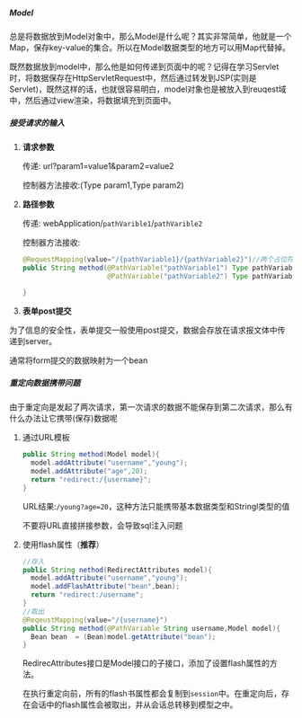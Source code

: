 ##### Model

总是将数据放到Model对象中，那么Model是什么呢？其实非常简单，他就是一个Map，保存key-value的集合。所以在Model数据类型的地方可以用Map代替掉。

既然数据放到model中，那么他是如何传递到页面中的呢？记得在学习Servlet时，将数据保存在HttpServletRequest中，然后通过转发到JSP(实则是Servlet)，既然这样的话，也就很容易明白，model对象也是被放入到reuqest域中，然后通过view渲染，将数据填充到页面中。

##### 接受请求的输入

1. **请求参数**

   传递: url?param1=value1&param2=value2

   控制器方法接收:(Type param1,Type param2)

2. **路径参数**

   传递: webApplication/`pathVarible1`/`pathVarible2`

   控制器方法接收:

   ```java
   @RequestMapping(value="/{pathVariable1}/{pathVariable2}")//两个占位符，映射到处理方法参数上
   public String method(@PathVariable("pathVariable1") Type pathVariable1,
                        @PathVariable("pathVariable2") Type pathVariable2){
     
   }
   ```

3. **表单post提交**

​          为了信息的安全性，表单提交一般使用post提交，数据会存放在请求报文体中传递到server。

通常将form提交的数据映射为一个bean



##### 重定向数据携带问题

由于重定向是发起了两次请求，第一次请求的数据不能保存到第二次请求，那么有什么办法让它携带(保存)数据呢

1. 通过URL模板

   ```java
   public String method(Model model){
     model.addAttribute("username","young");
     model.addAttribute("age",20);
     return "redirect:/{username}";
   }
   ```

   URL结果:`/young?age=20`，这种方法只能携带基本数据类型和Stringl类型的值

   不要将URL直接拼接参数，会导致sql注入问题

2. 使用flash属性（**推荐**）

   ```java
   //存入
   public String nethod(RedirectAttributes model){
     model.addAttribute("username","young");
     model.addFlashAttribute("bean",bean);
     return "redirect:/username";
   }
   //取出
   @ReqeustMapping(value="/{username}")
   public String method(@PathVariable String username,Model model){
     Bean bean  = (Bean)model.getAttribute("bean");
   }
   ```

   RedirecAttributes接口是Model接口的子接口，添加了设置flash属性的方法。

   在执行重定向前，所有的flash书属性都会复制到`session`中。在重定向后，存在会话中的flash属性会被取出，并从会话总转移到模型之中。